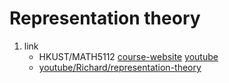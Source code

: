 # Representation theory

1. link
   * HKUST/MATH5112 [course-website](https://www.math.hkust.edu.hk/~emarberg/teaching/2021/Math5112/index.html) [youtube](https://youtube.com/watch?v=FdOkHznnLIc&feature=shares)
   * [youtube/Richard/representation-theory](https://www.youtube.com/watch?v=Q9OsEZV5YX8&list=PL8yHsr3EFj51AM_VmB0VygPIzcUCH_jUG)
